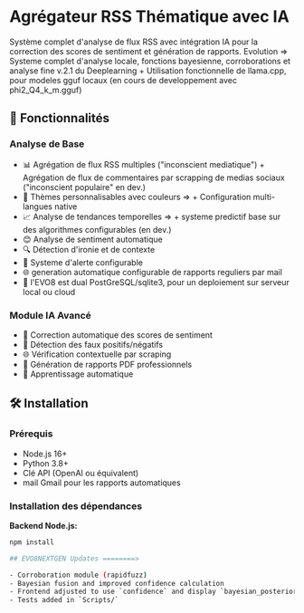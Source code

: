 # Agrégateur RSS Thématique avec IA

Système complet d'analyse de flux RSS avec intégration IA pour la correction des scores de sentiment et génération de rapports.
Evolution => Systeme complet d'analyse locale, fonctions bayesienne, corroborations et analyse fine v.2.1 du Deeplearning + Utilisation fonctionnelle
de llama.cpp, pour modeles gguf locaux (en cours de developpement avec phi2_Q4_k_m.gguf)

## 🚀 Fonctionnalités

### Analyse de Base
- 📊 Agrégation de flux RSS multiples ("inconscient mediatique") + Agrégation de flux de commentaires par scrapping de medias sociaux ("inconscient populaire" en dev.)
- 🎨 Thèmes personnalisables avec couleurs => + Configuration multi-langues native
- 📈 Analyse de tendances temporelles => + systeme predictif base sur des algorithmes configurables (en dev.)
- 😊 Analyse de sentiment automatique
- 🔍 Détection d'ironie et de contexte
- 🚀 Systeme d'alerte configurable
- 🌐 generation automatique configurable de rapports reguliers par mail
- 🚀 l'EVO8 est dual PostGreSQL/sqlite3, pour un deploiement sur serveur local ou cloud

### Module IA Avancé
- 🤖 Correction automatique des scores de sentiment
- 🎯 Détection des faux positifs/négatifs
- 🌐 Vérification contextuelle par scraping
- 📄 Génération de rapports PDF professionnels
- 🔄 Apprentissage automatique

## 🛠 Installation

### Prérequis
- Node.js 16+
- Python 3.8+
- Clé API (OpenAI ou équivalent)
- mail Gmail pour les rapports automatiques

### Installation des dépendances

**Backend Node.js:**
```bash
npm install

## EVO8NEXTGEN Updates ========>

- Corroboration module (rapidfuzz)
- Bayesian fusion and improved confidence calculation
- Frontend adjusted to use `confidence` and display `bayesian_posterior`
- Tests added in `Scripts/`
